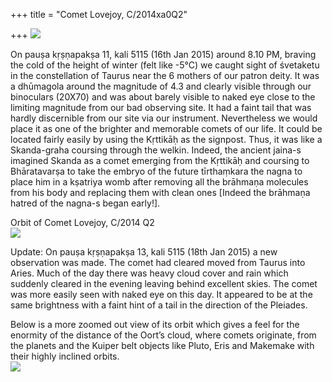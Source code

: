 +++
title = "Comet Lovejoy, C/2014xa0Q2"

+++
[![](https://lh4.googleusercontent.com/-2_gZwn1jB8Y/VLtkW4OZm_I/AAAAAAAADN4/gLP7HtjLOSM/s800/Lovejoy.JPG)](https://picasaweb.google.com/lh/photo/IJt5POmpXYR6XeYXYdsGaNMTjNZETYmyPJy0liipFm0?feat=embedwebsite)

On pauṣa kṛṣṇapakṣa 11, kali 5115 (16th Jan 2015) around 8.10 PM,
braving the cold of the height of winter (felt like -5°C) we caught
sight of śvetaketu in the constellation of Taurus near the 6 mothers of
our patron deity. It was a dhūmagola around the magnitude of 4.3 and
clearly visible through our binoculars (20X70) and was about barely
visible to naked eye close to the limiting magnitude from our bad
observing site. It had a faint tail that was hardly discernible from our
site via our instrument. Nevertheless we would place it as one of the
brighter and memorable comets of our life. It could be located fairly
easily by using the Kṛttikāḥ as the signpost. Thus, it was like a
Skanda-graha coursing through the welkin. Indeed, the ancient jaina-s
imagined Skanda as a comet emerging from the Kṛttikāḥ and coursing to
Bhāratavarṣa to take the embryo of the future tīrthaṃkara the nagna to
place him in a kṣatriya womb after removing all the brāhmaṇa molecules
from his body and replacing them with clean ones \[Indeed the brāhmaṇa
hatred of the nagna-s began early\!\].

Orbit of Comet Lovejoy, C/2014 Q2  
[![](https://lh4.googleusercontent.com/-0irTUhDJP-k/VLtkWqLWcMI/AAAAAAAADN0/9clwl5XqSiU/s800/Lovejoy_orbit.jpg)](https://picasaweb.google.com/lh/photo/I93aqB_BZN-T1I269JwXM9MTjNZETYmyPJy0liipFm0?feat=embedwebsite)

Update: On pauṣa kṛṣṇapakṣa 13, kali 5115 (18th Jan 2015) a new
observation was made. The comet had cleared moved from Taurus into
Aries. Much of the day there was heavy cloud cover and rain which
suddenly cleared in the evening leaving behind excellent skies. The
comet was more easily seen with naked eye on this day. It appeared to be
at the same brightness with a faint hint of a tail in the direction of
the Pleiades.

Below is a more zoomed out view of its orbit which gives a feel for the
enormity of the distance of the Oort’s cloud, where comets originate,
from the planets and the Kuiper belt objects like Pluto, Eris and
Makemake with their highly inclined orbits.  
[![](https://lh5.googleusercontent.com/-nFZg94Zg1AE/VLxmS9xBO7I/AAAAAAAADOI/1nshWceYrxQ/s800/Lovejoy2.JPG)](https://picasaweb.google.com/lh/photo/N0QR0hGGPsM9Fm0SLMA0_tMTjNZETYmyPJy0liipFm0?feat=embedwebsite)
